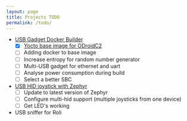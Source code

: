 ```yaml
---
layout: page
title: Projects TODO
permalink: /todo/
---
```


* [USB Gadget Docker Builder](https://github.com/m5p3nc3r/meta-usbbuilder)
  * [x] [Yocto base image for ODroidC2](/Yocto_for_odroid_c2/)
  * [ ] Adding docker to base image
  * [ ] Increase entropy for random number generator
  * [ ] Multi-USB gadget for ethernet and uart
  * [ ] Analyse power consumption during build
  * [ ] Select a better SBC
* [USB HID joystick with Zephyr](https://github.com/m5p3nc3r/spustick)
  * [ ] Update to latest version of Zephyr
  * [ ] Configure multi-hid support (multiple joysticks from one device)
  * [ ] Get LED's working
* USB sniffer for Roli

